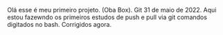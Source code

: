 Olá esse é meu primeiro projeto. (Oba Box).
Git 31 de maio de 2022.
Aqui estou fazewndo os primeiros estudos de push e pull via git comandos digitados no bash. Corrigidos agora.


